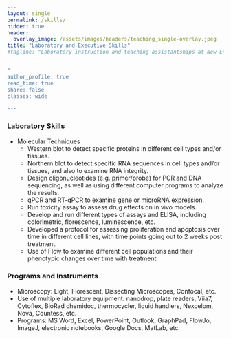 ```yaml
---
layout: single
permalink: /skills/
hidden: true
header:
  overlay_image: /assets/images/headers/teaching_single-overlay.jpeg
title: "Laboratory and Executive Skills"
#tagline: "Laboratory instruction and teaching assistantships at New England Biolabs, Fordham University, and Smith College"


"   
author_profile: true
read_time: true
share: false
classes: wide

---
```


### Laboratory Skills

- Molecular Techniques
  - Western blot to detect specific proteins in different cell types and/or tissues. 
  - Northern blot to detect specific RNA sequences in cell types and/or tissues, and also to examine RNA integrity. 
  - Design oligonucleotides (e.g. primer/probe) for PCR and DNA sequencing, as well as using different computer programs to analyze the results. 
  - qPCR and RT-qPCR to examine gene or microRNA expression. 
  - Run toxicity assay to assess drug effects on in vivo models. 
  - Develop and run different types of assays and ELISA, including colorimetric, florescence, luminescence, etc. 
  - Developed a protocol for assessing proliferation and apoptosis over time in different cell lines, with time points going out to 2 weeks post treatment. 
  - Use of Flow to examine different cell populations and their phenotypic changes over time with treatment.


### Programs and Instruments

- Microscopy: Light, Florescent, Dissecting Microscopes, Confocal, etc.
- Use of multiple laboratory equipment: nanodrop, plate readers, Viia7, Cytoflex, BioRad chemidoc, thermocycler, liquid handlers, Nexcelom, Nova, Countess, etc.
- Programs: MS Word, Excel, PowerPoint, Outlook, GraphPad, FlowJo, ImageJ, electronic notebooks, Google Docs, MatLab, etc.
